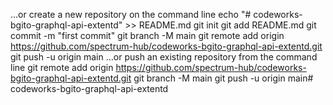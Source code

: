 …or create a new repository on the command line
echo "# codeworks-bgito-graphql-api-extentd" >> README.md
git init
git add README.md
git commit -m "first commit"
git branch -M main
git remote add origin https://github.com/spectrum-hub/codeworks-bgito-graphql-api-extentd.git
git push -u origin main
…or push an existing repository from the command line
git remote add origin https://github.com/spectrum-hub/codeworks-bgito-graphql-api-extentd.git
git branch -M main
git push -u origin main#   c o d e w o r k s - b g i t o - g r a p h q l - a p i - e x t e n t d 
 
 